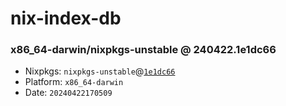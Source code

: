 # nix-index-db
### x86_64-darwin/nixpkgs-unstable @ 240422.1e1dc66
- Nixpkgs: `nixpkgs-unstable`@[`1e1dc66`](https://github.com/NixOS/nixpkgs/commit/1e1dc66fe68972a76679644a5577828b6a7e8be4)
- Platform: `x86_64-darwin`
- Date: `20240422170509`
